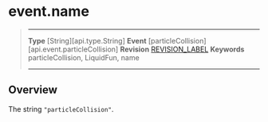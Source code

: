 
# event.name

> --------------------- ------------------------------------------------------------------------------------------
> __Type__              [String][api.type.String]
> __Event__             [particleCollision][api.event.particleCollision]
> __Revision__          [REVISION_LABEL](REVISION_URL)
> __Keywords__          particleCollision, LiquidFun, name
> --------------------- ------------------------------------------------------------------------------------------

## Overview

The string `"particleCollision"`.

